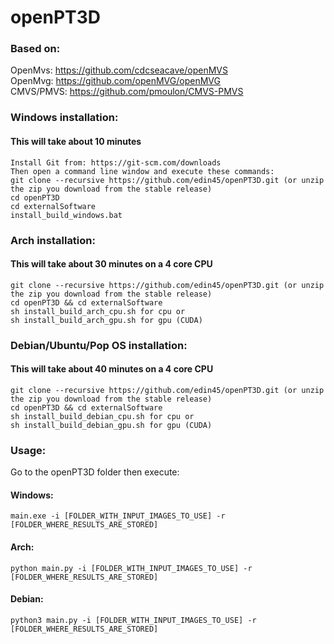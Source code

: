 # openPT3D

### Based on:
  OpenMvs: https://github.com/cdcseacave/openMVS   
  OpenMvg: https://github.com/openMVG/openMVG   
  CMVS/PMVS: https://github.com/pmoulon/CMVS-PMVS   

### Windows installation:
#### This will take about 10 minutes
```
Install Git from: https://git-scm.com/downloads  
Then open a command line window and execute these commands:  
git clone --recursive https://github.com/edin45/openPT3D.git (or unzip the zip you download from the stable release)
cd openPT3D
cd externalSoftware
install_build_windows.bat
```

### Arch installation:
#### This will take about 30 minutes on a 4 core CPU
```
git clone --recursive https://github.com/edin45/openPT3D.git (or unzip the zip you download from the stable release)
cd openPT3D && cd externalSoftware
sh install_build_arch_cpu.sh for cpu or
sh install_build_arch_gpu.sh for gpu (CUDA)
```

### Debian/Ubuntu/Pop OS installation:  
#### This will take about 40 minutes on a 4 core CPU
```
git clone --recursive https://github.com/edin45/openPT3D.git (or unzip the zip you download from the stable release)
cd openPT3D && cd externalSoftware
sh install_build_debian_cpu.sh for cpu or
sh install_build_debian_gpu.sh for gpu (CUDA)
```

### Usage:  
  
Go to the openPT3D folder then execute:  

#### Windows:
```
main.exe -i [FOLDER_WITH_INPUT_IMAGES_TO_USE] -r [FOLDER_WHERE_RESULTS_ARE_STORED]  
```

#### Arch:  
```
python main.py -i [FOLDER_WITH_INPUT_IMAGES_TO_USE] -r [FOLDER_WHERE_RESULTS_ARE_STORED]  
```

#### Debian:
```
python3 main.py -i [FOLDER_WITH_INPUT_IMAGES_TO_USE] -r [FOLDER_WHERE_RESULTS_ARE_STORED]
```
